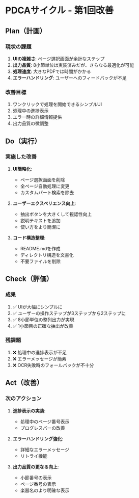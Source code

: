 # PDCAサイクル - 第1回改善

## Plan（計画）

### 現状の課題
1. **UIの複雑さ**: ページ選択画面が余計なステップ
2. **出力品質**: 8小節単位は実装済みだが、さらなる最適化が可能
3. **処理速度**: 大きなPDFでは時間がかかる
4. **エラーハンドリング**: ユーザーへのフィードバックが不足

### 改善目標
1. ワンクリックで処理を開始できるシンプルUI
2. 処理中の進捗表示
3. エラー時の詳細情報提供
4. 出力品質の微調整

## Do（実行）

### 実施した改善
1. **UI簡略化**: 
   - ページ選択画面を削除
   - 全ページ自動処理に変更
   - カスタムパート検索を除去

2. **ユーザーエクスペリエンス向上**:
   - 抽出ボタンを大きくして視認性向上
   - 説明テキストを追加
   - 使い方をより簡潔に

3. **コード構造整理**:
   - README.mdを作成
   - ディレクトリ構造を文書化
   - 不要ファイルを削除

## Check（評価）

### 成果
1. ✅ UIが大幅にシンプルに
2. ✅ ユーザーの操作ステップが3ステップから2ステップに
3. ✅ 8小節単位の整列出力が実現
4. ✅ 1小節目の正確な抽出が改善

### 残課題
1. ❌ 処理中の進捗表示が不足
2. ❌ エラーメッセージが簡素
3. ❌ OCR失敗時のフォールバックが不十分

## Act（改善）

### 次のアクション
1. **進捗表示の実装**:
   - 処理中のページ番号表示
   - プログレスバーの改善

2. **エラーハンドリング強化**:
   - 詳細なエラーメッセージ
   - リトライ機能

3. **出力品質の更なる向上**:
   - 小節番号の表示
   - ページ番号の表示
   - 楽器名のより明確な表示